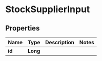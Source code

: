 
# StockSupplierInput

## Properties
Name | Type | Description | Notes
------------ | ------------- | ------------- | -------------
**id** | **Long** |  | 



